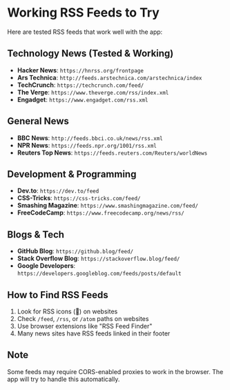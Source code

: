 # Working RSS Feeds to Try

Here are tested RSS feeds that work well with the app:

## Technology News (Tested & Working)
- **Hacker News**: `https://hnrss.org/frontpage`
- **Ars Technica**: `http://feeds.arstechnica.com/arstechnica/index`
- **TechCrunch**: `https://techcrunch.com/feed/`
- **The Verge**: `https://www.theverge.com/rss/index.xml`
- **Engadget**: `https://www.engadget.com/rss.xml`

## General News
- **BBC News**: `http://feeds.bbci.co.uk/news/rss.xml`
- **NPR News**: `https://feeds.npr.org/1001/rss.xml`
- **Reuters Top News**: `https://feeds.reuters.com/Reuters/worldNews`

## Development & Programming
- **Dev.to**: `https://dev.to/feed`
- **CSS-Tricks**: `https://css-tricks.com/feed/`
- **Smashing Magazine**: `https://www.smashingmagazine.com/feed/`
- **FreeCodeCamp**: `https://www.freecodecamp.org/news/rss/`

## Blogs & Tech
- **GitHub Blog**: `https://github.blog/feed/`
- **Stack Overflow Blog**: `https://stackoverflow.blog/feed/`
- **Google Developers**: `https://developers.googleblog.com/feeds/posts/default`

## How to Find RSS Feeds
1. Look for RSS icons (📡) on websites
2. Check `/feed`, `/rss`, or `/atom` paths on websites  
3. Use browser extensions like "RSS Feed Finder"
4. Many news sites have RSS feeds linked in their footer

## Note
Some feeds may require CORS-enabled proxies to work in the browser. The app will try to handle this automatically.
